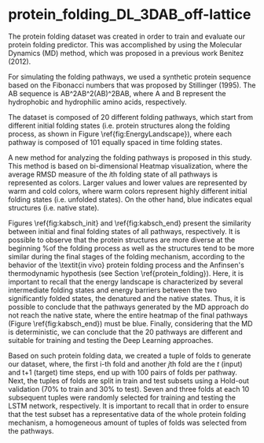# protein_folding_DL_3DAB_off-lattice


The protein folding dataset was created in order to train and evaluate our protein folding predictor. This was accomplished by using the Molecular Dynamics (MD) method, which was proposed in a previous work Benitez (2012).

For simulating the folding pathways, we used a synthetic protein sequence based on the Fibonacci 
numbers that was proposed by Stillinger (1995). The AB sequence is AB^2AB^2(AB)^2BAB, where A and B represent the hydrophobic 
and hydrophilic amino acids, respectively. 

The dataset is composed of 20 different folding pathways, which start from different initial folding states 
(i.e. protein structures along the folding process, as shown in Figure \ref{fig:EnergyLandscape}), where each pathway is composed of 101 equally spaced in time folding states.

A new method for analyzing the folding pathways is proposed in this study. 
This method is based on bi-dimensional Heatmap visualization, where the average 
RMSD measure of the $i$th folding state of all pathways is represented as colors.
Larger values and lower values are represented by warm and cold colors, 
where warm colors represent highly different initial folding states (i.e. unfolded states).
On the other hand, blue indicates equal structures (i.e. native state).

Figures \ref{fig:kabsch_init} and \ref{fig:kabsch_end}  present the 
similarity between initial and final folding states of all pathways, respectively. 
It is possible to observe that the protein structures are more diverse at the beginning %of the folding process 
as well as the structures tend to be more similar during the final 
stages of the folding mechanism, according to the behavior of the \textit{in vivo} 
protein folding process and the Anfinsen's thermodynamic
hypothesis (see Section \ref{protein_folding}). 
Here, it is important to recall that the energy landscape is 
characterized by several intermediate folding states and energy barriers 
between the two significantly folded states, the denatured
and the native states. Thus, it is possible to conclude that 
the pathways generated by the MD approach do not reach the 
native state, where the entire heatmap of the final pathways 
(Figure \ref{fig:kabsch_end}) must be blue.
Finally, considering that the MD is deterministic, we can conclude that 
the 20 pathways are different and suitable for training and testing 
the Deep Learning approaches.

Based on such protein folding data, we created a tuple of folds to generate our dataset, 
where, the first i-th fold and another $j$th fold are the $t$ (input) and t+1 (target) time steps, 
end up with 100 pairs of folds per pathway. Next, the tuples of folds are split in train and test subsets using a Hold-out validation (70% to train and 30% to test). Seven and three folds at each 10 subsequent tuples were randomly selected for training and testing the LSTM network, respectively. It is important to recall that in order to ensure that the test subset has a representative data of the whole protein folding mechanism, a homogeneous amount of tuples of folds was selected from the pathways. 
